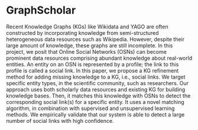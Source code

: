 # GraphScholar
Recent Knowledge Graphs (KGs) like Wikidata and YAGO are often constructed by 
incorporating knowledge from semi-structured heterogeneous data resources such 
as Wikipedia. However, despite their large amount of knowledge, these graphs are 
still incomplete. In this project, we posit that Online Social Networks (OSNs) 
can become prominent data resources comprising abundant knowledge about real-world
entities. An entity on an OSN is represented by a profile; the link to this profile
is called a social link. In this paper, we propose a KG refinement method for adding
missing knowledge to a KG, i.e., social links. We target specific entity types, 
in the scientific community, such as researchers. Our approach uses both scholarly
data resources and existing KG for building knowledge bases. Then, it matches this
knowledge with OSNs to detect the corresponding social link(s) for a specific entity. 
It uses a novel matching algorithm, in combination with supervised and unsupervised 
learning methods. We empirically validate that our system is able to detect a large 
number of social links with high confidence.
